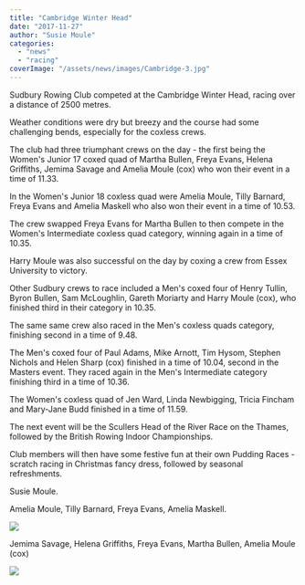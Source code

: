 ```yaml
---
title: "Cambridge Winter Head"
date: "2017-11-27"
author: "Susie Moule"
categories: 
  - "news"
  - "racing"
coverImage: "/assets/news/images/Cambridge-3.jpg"
---
```


Sudbury Rowing Club competed at the Cambridge Winter Head, racing over a distance of 2500 metres.

Weather conditions were dry but breezy and the course had some challenging bends, especially for the coxless crews.

The club had three triumphant crews on the day - the first being the Women's Junior 17 coxed quad of Martha Bullen, Freya Evans, Helena Griffiths, Jemima Savage and Amelia Moule (cox) who won their event in a time of 11.33.

In the Women's Junior 18 coxless quad were Amelia Moule, Tilly Barnard, Freya Evans and Amelia Maskell who also won their event in a time of 10.53.

The crew swapped Freya Evans for Martha Bullen to then compete in the Women's Intermediate coxless quad category, winning again in a time of 10.35.

Harry Moule was also successful on the day by coxing a crew from Essex University to victory.

Other Sudbury crews to race included a Men's coxed four of Henry Tullin, Byron Bullen, Sam McLoughlin, Gareth Moriarty and Harry Moule (cox), who finished third in their category in 10.35.

The same same crew also raced in the Men's coxless quads category, finishing second in a time of 9.48.

The Men's coxed four of Paul Adams, Mike Arnott, Tim Hysom, Stephen Nichols and Helen Sharp (cox) finished in a time of 10.04, second in the Masters event. They raced again in the Men's Intermediate category finishing third in a time of 10.36.

The Women's coxless quad of Jen Ward, Linda Newbigging, Tricia Fincham and Mary-Jane Budd finished in a time of 11.59.

The next event will be the Scullers Head of the River Race on the Thames, followed by the British Rowing Indoor Championships.

Club members will then have some festive fun at their own Pudding Races - scratch racing in Christmas fancy dress, followed by seasonal refreshments.

Susie Moule.

Amelia Moule, Tilly Barnard, Freya Evans, Amelia Maskell.

[![](/assets/news/images/Cambridge-1.jpg)](http://sudburyrowingclub.org.uk/wp-content/uploads/2017/11/Cambridge-1.jpg)

Jemima Savage, Helena Griffiths, Freya Evans, Martha Bullen, Amelia Moule (cox)

[![](/assets/news/images/Cambridge-2.jpg)](http://sudburyrowingclub.org.uk/wp-content/uploads/2017/11/Cambridge-2.jpg)
